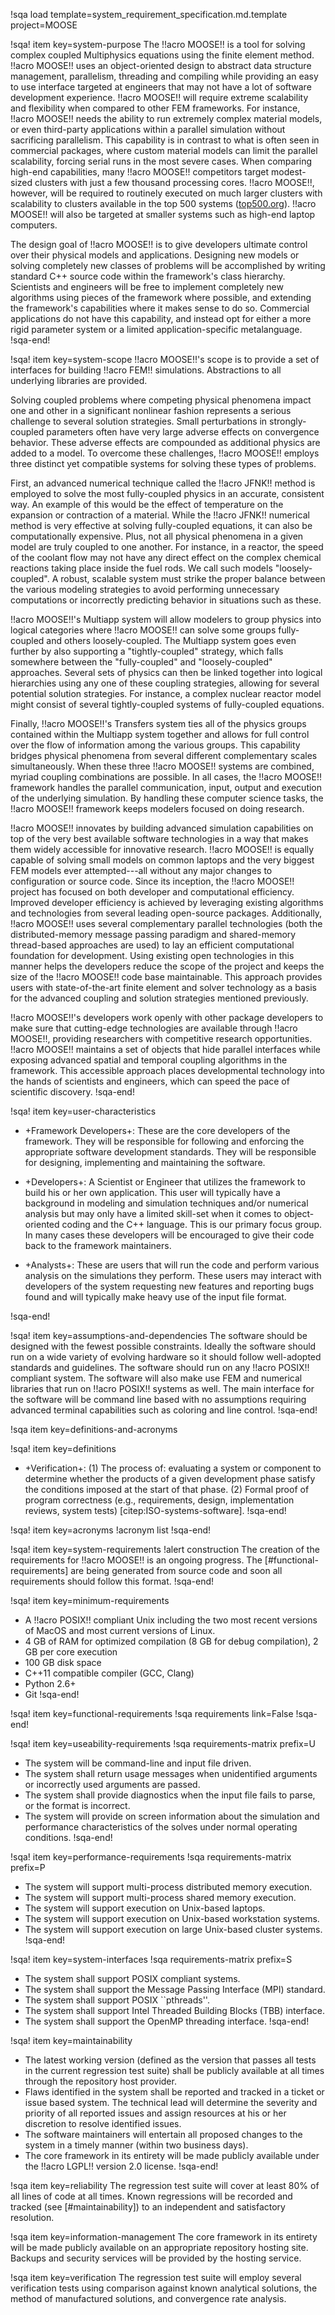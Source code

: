 !sqa load template=system_requirement_specification.md.template
project=MOOSE

!sqa! item key=system-purpose
The !!acro MOOSE!! is a tool for solving complex coupled
Multiphysics equations using the finite element method. !!acro MOOSE!! uses an object-oriented design
to abstract data structure management, parallelism, threading and compiling while providing an easy
to use interface targeted at engineers that may not have a lot of software development
experience. !!acro MOOSE!!  will require extreme scalability and flexibility when compared to other
FEM frameworks. For instance, !!acro MOOSE!! needs the ability to run extremely complex material
models, or even third-party applications within a parallel simulation without sacrificing
parallelism. This capability is in contrast to what is often seen in commercial packages, where
custom material models can limit the parallel scalability, forcing serial runs in the most severe
cases. When comparing high-end capabilities, many !!acro MOOSE!! competitors target modest-sized
clusters with just a few thousand processing cores. !!acro MOOSE!!, however, will be required to
routinely executed on much larger clusters with scalability to clusters available in the top 500
systems ([top500.org](http://www.top500.org)). !!acro MOOSE!! will also be targeted at smaller systems
such as high-end laptop computers.

The design goal of !!acro MOOSE!! is to give developers ultimate control over their physical models
and applications. Designing new models or solving completely new classes of problems will be
accomplished by writing standard C++ source code within the framework's class hierarchy. Scientists
and engineers will be free to implement completely new algorithms using pieces of the framework where
possible, and extending the framework's capabilities where it makes sense to do so. Commercial
applications do not have this capability, and instead opt for either a more rigid parameter system or
a limited application-specific metalanguage.
!sqa-end!

!sqa! item key=system-scope
!!acro MOOSE!!'s scope is to provide a set of interfaces for building !!acro FEM!!
simulations. Abstractions to all underlying libraries are provided.

Solving coupled problems where competing physical phenomena impact one and other in a significant
nonlinear fashion represents a serious challenge to several solution strategies. Small perturbations
in strongly-coupled parameters often have very large adverse effects on convergence behavior. These
adverse effects are compounded as additional physics are added to a model. To overcome these
challenges, !!acro MOOSE!! employs three distinct yet compatible systems for solving these types of
problems.

First, an advanced numerical technique called the !!acro JFNK!! method is
employed to solve the most fully-coupled physics in an accurate, consistent way. An example of this
would be the effect of temperature on the expansion or contraction of a material. While the
!!acro JFNK!!  numerical method is very effective at solving fully-coupled equations, it can also be
computationally expensive. Plus, not all physical phenomena in a given model are truly coupled to one
another. For instance, in a reactor, the speed of the coolant flow may not have any direct effect on
the complex chemical reactions taking place inside the fuel rods.  We call such models
"loosely-coupled". A robust, scalable system must strike the proper balance between the various
modeling strategies to avoid performing unnecessary computations or incorrectly predicting behavior
in situations such as these.

!!acro MOOSE!!'s Multiapp system will allow modelers to group physics into logical categories where
!!acro MOOSE!! can solve some groups fully-coupled and others loosely-coupled. The Multiapp system
goes even further by also supporting a "tightly-coupled" strategy, which falls somewhere between the
"fully-coupled" and "loosely-coupled" approaches. Several sets of physics can then be linked together
into logical hierarchies using any one of these coupling strategies, allowing for several potential
solution strategies. For instance, a complex nuclear reactor model might consist of several
tightly-coupled systems of fully-coupled equations.

Finally, !!acro MOOSE!!'s Transfers system ties all of the physics groups contained within the
Multiapp system together and allows for full control over the flow of information among the various
groups. This capability bridges physical phenomena from several different complementary scales
simultaneously. When these three !!acro MOOSE!! systems are combined, myriad coupling combinations
are possible. In all cases, the !!acro MOOSE!! framework handles the parallel communication, input,
output and execution of the underlying simulation. By handling these computer science tasks, the
!!acro MOOSE!! framework keeps modelers focused on doing research.

!!acro MOOSE!! innovates by building advanced simulation capabilities on top of the very best
available software technologies in a way that makes them widely accessible for innovative
research. !!acro MOOSE!! is equally capable of solving small models on common laptops and the very
biggest FEM models ever attempted---all without any major changes to configuration or source
code. Since its inception, the !!acro MOOSE!! project has focused on both developer and computational
efficiency. Improved developer efficiency is achieved by leveraging existing algorithms and
technologies from several leading open-source packages. Additionally, !!acro MOOSE!! uses several
complementary parallel technologies (both the distributed-memory message passing paradigm and
shared-memory thread-based approaches are used) to lay an efficient computational foundation for
development. Using existing open technologies in this manner helps the developers reduce the scope of
the project and keeps the size of the !!acro MOOSE!! code base maintainable. This approach provides
users with state-of-the-art finite element and solver technology as a basis for the advanced coupling
and solution strategies mentioned previously.

!!acro MOOSE!!'s developers work openly with other package developers to make sure that cutting-edge
technologies are available through !!acro MOOSE!!, providing researchers with competitive research
opportunities. !!acro MOOSE!! maintains a set of objects that hide parallel interfaces while exposing
advanced spatial and temporal coupling algorithms in the framework.  This accessible approach places
developmental technology into the hands of scientists and engineers, which can speed the pace of
scientific discovery.
!sqa-end!


!sqa! item key=user-characteristics

- +Framework Developers+: These are the core developers of the framework. They will be responsible
  for following and enforcing the appropriate software development standards. They will be
  responsible for designing, implementing and maintaining the software.

- +Developers+: A Scientist or Engineer that utilizes the framework to build his or her own
  application. This user will typically have a background in modeling and simulation techniques
  and/or numerical analysis but may only have a limited skill-set when it comes to object-oriented
  coding and the C++ language. This is our primary focus group.  In many cases these developers will
  be encouraged to give their code back to the framework maintainers.

- +Analysts+: These are users that will run the code and perform various analysis on the simulations
  they perform.  These users may interact with developers of the system requesting new features and
  reporting bugs found and will typically make heavy use of the input file format.

!sqa-end!


!sqa! item key=assumptions-and-dependencies
The software should be designed with the fewest possible constraints. Ideally the software should run
on a wide variety of evolving hardware so it should follow well-adopted standards and guidelines. The
software should run on any !!acro POSIX!! compliant system. The software will also make use FEM and
numerical libraries that run on !!acro POSIX!! systems as well. The main interface for the software
will be command line based with no assumptions requiring advanced terminal capabilities such as
coloring and line control.
!sqa-end!

!sqa item key=definitions-and-acronyms

!sqa! item key=definitions
- +Verification+: (1) The process of: evaluating a system or component to determine whether the
  products of a given development phase satisfy the conditions imposed at the start of that
  phase. (2) Formal proof of program correctness (e.g., requirements, design, implementation reviews,
  system tests) [citep:ISO-systems-software].
!sqa-end!

!sqa! item key=acronyms
!acronym list
!sqa-end!


!sqa! item key=system-requirements
!alert construction
The creation of the requirements for !!acro MOOSE!! is an ongoing progress. The
[#functional-requirements] are being generated from source code and soon all requirements should
follow this format.
!sqa-end!

!sqa! item key=minimum-requirements
- A !!acro POSIX!! compliant Unix including the two most recent versions of MacOS and most current
  versions of Linux.
- 4 GB of RAM for optimized compilation (8 GB for debug compilation), 2 GB per core execution
- 100 GB disk space
- C++11 compatible compiler (GCC, Clang)
- Python 2.6+
- Git
!sqa-end!

!sqa! item key=functional-requirements
!sqa requirements link=False
!sqa-end!

!sqa! item key=useability-requirements
!sqa requirements-matrix prefix=U
- The system will be command-line and input file driven.
- The system shall return usage messages when unidentified arguments or incorrectly used arguments are passed.
- The system shall provide diagnostics when the input file fails to parse, or the format is incorrect.
- The system will provide on screen information about the simulation and performance characteristics of the solves under normal operating conditions.
!sqa-end!

!sqa! item key=performance-requirements
!sqa requirements-matrix prefix=P
- The system will support multi-process distributed memory execution.
- The system will support multi-process shared memory execution.
- The system will support execution on Unix-based laptops.
- The system will support execution on Unix-based workstation systems.
- The system will support execution on large Unix-based cluster systems.
!sqa-end!

!sqa! item key=system-interfaces
!sqa requirements-matrix prefix=S
- The system shall support POSIX compliant systems.
- The system shall support the Message Passing Interface (MPI) standard.
- The system shall support POSIX ``pthreads''.
- The system shall support Intel Threaded Building Blocks (TBB) interface.
- The system shall support the OpenMP threading interface.
!sqa-end!



!sqa! item key=maintainability
- The latest working version (defined as the version that passes all tests in the current regression
  test suite) shall be publicly available at all times through the repository host provider.
- Flaws identified in the system shall be reported and tracked in a ticket or issue based system. The
  technical lead will determine the severity and priority of all reported issues and assign resources
  at his or her discretion to resolve identified issues.
- The software maintainers will entertain all proposed changes to the system in a timely manner
  (within two business days).
- The core framework in its entirety will be made publicly available under the !!acro LGPL!!
  version 2.0 license.
!sqa-end!


!sqa item key=reliability
The regression test suite will cover at least 80% of all lines of code at all times. Known
regressions will be recorded and tracked (see [#maintainability]) to an independent and
satisfactory resolution.

!sqa item key=information-management
The core framework in its entirety will be made publicly available on an appropriate repository
hosting site. Backups and security services will be provided by the hosting service.

!sqa item key=verification
The regression test suite will employ several verification tests using comparison against known
analytical solutions, the method of manufactured solutions, and convergence rate analysis.

